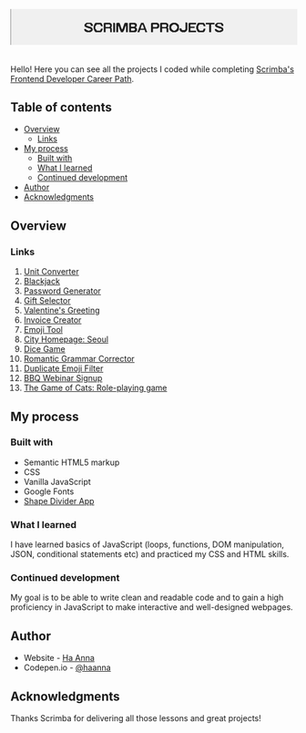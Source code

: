<br>

<div align="center">
<img src="./README_header_scrimba.png">
</div> 

<br>

Hello! Here you can see all the projects I coded while completing [Scrimba's Frontend Developer Career Path](https://scrimba.com/learn/frontend).

## Table of contents

- [Overview](#overview)
  - [Links](#links)
- [My process](#my-process)
  - [Built with](#built-with)
  - [What I learned](#what-i-learned)
  - [Continued development](#continued-development)
- [Author](#author)
- [Acknowledgments](#acknowledgments)

## Overview

### Links

1. [Unit Converter](https://its-haanna.github.io/Scrimba_Projects/Unit_converter/)<br>
2. [Blackjack](https://its-haanna.github.io/Scrimba_Projects/Blackjack/) <br>
3. [Password Generator](https://its-haanna.github.io/Scrimba_Projects/Password_generator/) <br>
4. [Gift Selector](https://its-haanna.github.io/Scrimba_Projects/Gift_Selector/) <br>
5. [Valentine's Greeting](https://its-haanna.github.io/Scrimba_Projects/Valentine_Greeting/) <br>
6. [Invoice Creator](https://its-haanna.github.io/Scrimba_Projects/Invoice_creator/) <br>
7. [Emoji Tool](https://its-haanna.github.io/Scrimba_Projects/Emoji_tool/) <br>
8. [City Homepage: Seoul](https://its-haanna.github.io/Scrimba_Projects/City_homepage/) <br>
9. [Dice Game](https://its-haanna.github.io/Scrimba_Projects/Dice_game/) <br>
10. [Romantic Grammar Corrector](https://its-haanna.github.io/Scrimba_Projects/Romantic_Grammar_Corrector/) <br>
11. [Duplicate Emoji Filter](https://its-haanna.github.io/Scrimba_Projects/Duplicate_emoji_filter/) <br>
12. [BBQ Webinar Signup](https://its-haanna.github.io/Scrimba_Projects/BBQ_Responsive_page/) <br>
13. [The Game of Cats: Role-playing game](https://its-haanna.github.io/Scrimba_Projects/Roleplaying_game/)<br>

## My process

### Built with

- Semantic HTML5 markup
- CSS
- Vanilla JavaScript
- Google Fonts
- [Shape Divider App](https://www.shapedivider.app/)

### What I learned

I have learned basics of JavaScript (loops, functions, DOM manipulation, JSON, conditional statements etc) and practiced my CSS and HTML skills.

### Continued development

My goal is to be able to write clean and readable code and to gain a high proficiency in JavaScript to make interactive and well-designed webpages.

## Author

- Website - [Ha Anna](https://haanna.com)
- Codepen.io - [@haanna](https://codepen.io/haanna)

## Acknowledgments

Thanks Scrimba for delivering all those lessons and great projects!
